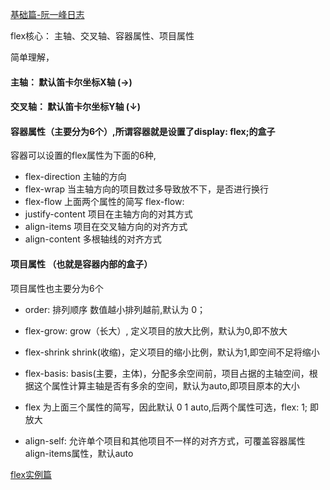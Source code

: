 [基础篇-阮一峰日志](http://www.ruanyifeng.com/blog/2015/07/flex-grammar.html)

flex核心： 主轴、交叉轴、容器属性、项目属性

简单理解，
#### 主轴： 默认笛卡尔坐标X轴  (→)
#### 交叉轴： 默认笛卡尔坐标Y轴  (↓)

#### 容器属性（主要分为6个）,所谓容器就是设置了display: flex;的盒子

容器可以设置的flex属性为下面的6种,

+ flex-direction 主轴的方向
+ flex-wrap  当主轴方向的项目数过多导致放不下，是否进行换行
+ flex-flow 上面两个属性的简写  flex-flow: <flex-direction> <flex-wrap>
+ justify-content 项目在主轴方向的对其方式
+ align-items 项目在交叉轴方向的对齐方式
+ align-content 多根轴线的对齐方式

#### 项目属性 （也就是容器内部的盒子）
项目属性也主要分为6个

+ order: <integer> 排列顺序  数值越小排列越前,默认为 0；
+ flex-grow: <number> grow（长大）, 定义项目的放大比例，默认为0,即不放大
+ flex-shrink <number> shrink(收缩)，定义项目的缩小比例，默认为1,即空间不足将缩小
+ flex-basis: <length> basis(主要，主体)，分配多余空间前，项目占据的主轴空间，根据这个属性计算主轴是否有多余的空间，默认为auto,即项目原本的大小
+ flex 为上面三个属性的简写，因此默认 0 1 auto,后两个属性可选，flex: 1; 即放大

+ align-self: 允许单个项目和其他项目不一样的对齐方式，可覆盖容器属性align-items属性，默认auto

[flex实例篇](http://www.ruanyifeng.com/blog/2015/07/flex-examples.html)

